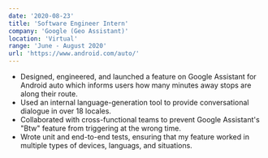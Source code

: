 ```yaml
---
date: '2020-08-23'
title: 'Software Engineer Intern'
company: 'Google (Geo Assistant)'
location: 'Virtual'
range: 'June - August 2020'
url: 'https://www.android.com/auto/'
---
```


- Designed, engineered, and launched a feature on Google Assistant for Android auto which informs users how many minutes away stops are along their route.
- Used an internal language-generation tool to provide conversational dialogue in over 18 locales.
- Collaborated with cross-functional teams to prevent Google Assistant's "Btw" feature from triggering at the wrong time.
- Wrote unit and end-to-end tests, ensuring that my feature worked in multiple types of devices, languags, and situations.
